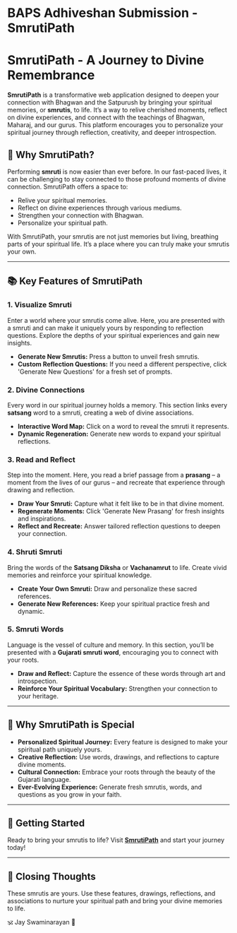 # BAPS Adhiveshan Submission - SmrutiPath

# SmrutiPath - A Journey to Divine Remembrance

**SmrutiPath** is a transformative web application designed to deepen your connection with Bhagwan and the Satpurush by bringing your spiritual memories, or **smrutis**, to life. It’s a way to relive cherished moments, reflect on divine experiences, and connect with the teachings of Bhagwan, Maharaj, and our gurus. This platform encourages you to personalize your spiritual journey through reflection, creativity, and deeper introspection.

## 🌟 Why SmrutiPath?

Performing **smruti** is now easier than ever before. In our fast-paced lives, it can be challenging to stay connected to those profound moments of divine connection. SmrutiPath offers a space to:

* Relive your spiritual memories.
* Reflect on divine experiences through various mediums.
* Strengthen your connection with Bhagwan.
* Personalize your spiritual path.

With SmrutiPath, your smrutis are not just memories but living, breathing parts of your spiritual life. It’s a place where you can truly make your smrutis your own.

---

## 📚 Key Features of SmrutiPath

### 1. Visualize Smruti

Enter a world where your smrutis come alive. Here, you are presented with a smruti and can make it uniquely yours by responding to reflection questions. Explore the depths of your spiritual experiences and gain new insights.

* **Generate New Smrutis:** Press a button to unveil fresh smrutis.
* **Custom Reflection Questions:** If you need a different perspective, click 'Generate New Questions' for a fresh set of prompts.

### 2. Divine Connections

Every word in our spiritual journey holds a memory. This section links every **satsang** word to a smruti, creating a web of divine associations.

* **Interactive Word Map:** Click on a word to reveal the smruti it represents.
* **Dynamic Regeneration:** Generate new words to expand your spiritual reflections.

### 3. Read and Reflect

Step into the moment. Here, you read a brief passage from a **prasang** – a moment from the lives of our gurus – and recreate that experience through drawing and reflection.

* **Draw Your Smruti:** Capture what it felt like to be in that divine moment.
* **Regenerate Moments:** Click 'Generate New Prasang' for fresh insights and inspirations.
* **Reflect and Recreate:** Answer tailored reflection questions to deepen your connection.

### 4. Shruti Smruti

Bring the words of the **Satsang Diksha** or **Vachanamrut** to life. Create vivid memories and reinforce your spiritual knowledge.

* **Create Your Own Smruti:** Draw and personalize these sacred references.
* **Generate New References:** Keep your spiritual practice fresh and dynamic.

### 5. Smruti Words

Language is the vessel of culture and memory. In this section, you’ll be presented with a **Gujarati smruti word**, encouraging you to connect with your roots.

* **Draw and Reflect:** Capture the essence of these words through art and introspection.
* **Reinforce Your Spiritual Vocabulary:** Strengthen your connection to your heritage.

---

## 🚀 Why SmrutiPath is Special

* **Personalized Spiritual Journey:** Every feature is designed to make your spiritual path uniquely yours.
* **Creative Reflection:** Use words, drawings, and reflections to capture divine moments.
* **Cultural Connection:** Embrace your roots through the beauty of the Gujarati language.
* **Ever-Evolving Experience:** Generate fresh smrutis, words, and questions as you grow in your faith.

---

## 🎯 Getting Started

Ready to bring your smrutis to life? Visit **[SmrutiPath](https://smrutipath.app)** and start your journey today!

---

## 🙏 Closing Thoughts

These smrutis are yours. Use these features, drawings, reflections, and associations to nurture your spiritual path and bring your divine memories to life.

🕉️ Jay Swaminarayan 🙏
